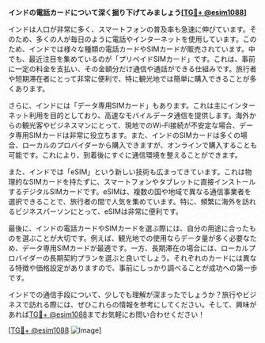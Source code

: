 **インドの電話カードについて深く掘り下げてみましょう[[TG💪+ @esim1088](https://t.me/s/esim1088)]**

インドは人口が非常に多く、スマートフォンの普及率も急速に伸びています。そのため、多くの人が毎日のように電話やインターネットを使用しています。このため、インドでは様々な種類の電話カードやSIMカードが販売されています。中でも、最近注目を集めているのが「プリペイドSIMカード」です。これは、事前に一定の料金を支払い、その金額分だけ通信や通話ができる仕組みです。旅行者や短期滞在者にとって非常に便利で、特に観光地では簡単に購入できることが多くあります。

さらに、インドには「データ専用SIMカード」もあります。これは主にインターネット利用を目的としており、高速なモバイルデータ通信を提供します。海外からの観光客やビジネスマンにとって、現地でのWi-Fi接続が不安定な場合、データ専用SIMカードは非常に役立ちます。また、インドのSIMカードは多くの場合、ローカルのプロバイダーから購入できますが、オンラインで購入することも可能です。これにより、到着後にすぐに通信環境を整えることができます。

また、インドでは「eSIM」という新しい技術も広まってきています。これは物理的なSIMカードを持たずに、スマートフォンやタブレットに直接インストールするデジタルSIMカードです。eSIMは、複数の国や地域で異なる通信事業者を選択できることで、旅行者の間で人気を集めています。特に、頻繁に海外を訪れるビジネスパーソンにとって、eSIMは非常に便利です。

最後に、インドの電話カードやSIMカードを選ぶ際には、自分の用途に合ったものを選ぶことが大切です。例えば、観光地での使用ならデータ量が多く必要なため、データ専用SIMカードが最適です。一方、長期滞在の場合には、ローカルプロバイダーの長期契約プランを選ぶと良いでしょう。それぞれのカードには異なる特徴や価格設定がありますので、事前にしっかり調べることが成功への第一歩です。

インドでの通信手段について、少しでも理解が深まったでしょうか？旅行やビジネスで訪れる際には、ぜひこれらの情報を参考にしてください。そして、興味があれば[TG💪+ @esim1088](https://t.me/s/esim1088)までお気軽にお問い合わせください！

[[TG💪+ @esim1088](https://t.me/s/esim1088) ![Image](https://i.postimg.cc/Y0z9fWf4/image.png)]